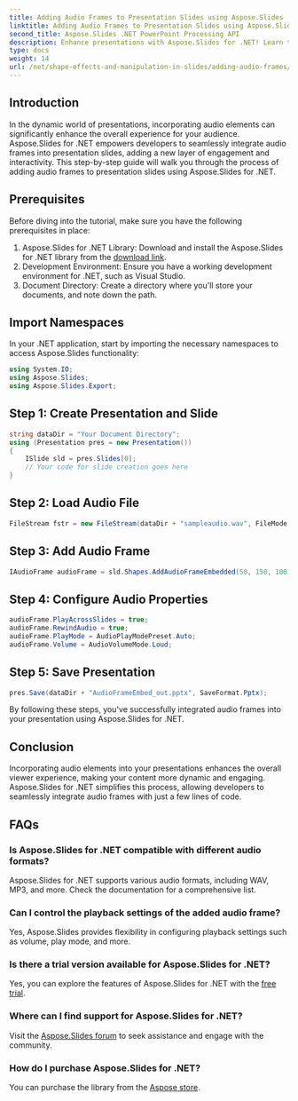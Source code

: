 ```yaml
---
title: Adding Audio Frames to Presentation Slides using Aspose.Slides
linktitle: Adding Audio Frames to Presentation Slides using Aspose.Slides
second_title: Aspose.Slides .NET PowerPoint Processing API
description: Enhance presentations with Aspose.Slides for .NET! Learn to seamlessly add audio frames, engaging your audience like never before.
type: docs
weight: 14
url: /net/shape-effects-and-manipulation-in-slides/adding-audio-frames/
---
```

## Introduction
In the dynamic world of presentations, incorporating audio elements can significantly enhance the overall experience for your audience. Aspose.Slides for .NET empowers developers to seamlessly integrate audio frames into presentation slides, adding a new layer of engagement and interactivity. This step-by-step guide will walk you through the process of adding audio frames to presentation slides using Aspose.Slides for .NET.
## Prerequisites
Before diving into the tutorial, make sure you have the following prerequisites in place:
1. Aspose.Slides for .NET Library: Download and install the Aspose.Slides for .NET library from the [download link](https://releases.aspose.com/slides/net/).
2. Development Environment: Ensure you have a working development environment for .NET, such as Visual Studio.
3. Document Directory: Create a directory where you'll store your documents, and note down the path.
## Import Namespaces
In your .NET application, start by importing the necessary namespaces to access Aspose.Slides functionality:
```csharp
using System.IO;
using Aspose.Slides;
using Aspose.Slides.Export;
```
## Step 1: Create Presentation and Slide
```csharp
string dataDir = "Your Document Directory";
using (Presentation pres = new Presentation())
{
    ISlide sld = pres.Slides[0];
    // Your code for slide creation goes here
}
```
## Step 2: Load Audio File
```csharp
FileStream fstr = new FileStream(dataDir + "sampleaudio.wav", FileMode.Open, FileAccess.Read);
```
## Step 3: Add Audio Frame
```csharp
IAudioFrame audioFrame = sld.Shapes.AddAudioFrameEmbedded(50, 150, 100, 100, fstr);
```
## Step 4: Configure Audio Properties
```csharp
audioFrame.PlayAcrossSlides = true;
audioFrame.RewindAudio = true;
audioFrame.PlayMode = AudioPlayModePreset.Auto;
audioFrame.Volume = AudioVolumeMode.Loud;
```
## Step 5: Save Presentation
```csharp
pres.Save(dataDir + "AudioFrameEmbed_out.pptx", SaveFormat.Pptx);
```
By following these steps, you've successfully integrated audio frames into your presentation using Aspose.Slides for .NET.
## Conclusion
Incorporating audio elements into your presentations enhances the overall viewer experience, making your content more dynamic and engaging. Aspose.Slides for .NET simplifies this process, allowing developers to seamlessly integrate audio frames with just a few lines of code.
## FAQs
### Is Aspose.Slides for .NET compatible with different audio formats?
Aspose.Slides for .NET supports various audio formats, including WAV, MP3, and more. Check the documentation for a comprehensive list.
### Can I control the playback settings of the added audio frame?
Yes, Aspose.Slides provides flexibility in configuring playback settings such as volume, play mode, and more.
### Is there a trial version available for Aspose.Slides for .NET?
Yes, you can explore the features of Aspose.Slides for .NET with the [free trial](https://releases.aspose.com/).
### Where can I find support for Aspose.Slides for .NET?
Visit the [Aspose.Slides forum](https://forum.aspose.com/c/slides/11) to seek assistance and engage with the community.
### How do I purchase Aspose.Slides for .NET?
You can purchase the library from the [Aspose store](https://purchase.aspose.com/buy).

